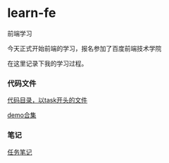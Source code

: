 # learn-fe

前端学习

今天正式开始前端的学习，报名参加了百度前端技术学院

在这里记录下我的学习过程。

### 代码文件

[代码目录，以task开头的文件](https://github.com/soulclearm/Learn_front_end/tree/dev/public)

[demo合集](http://behappy.leanapp.cn)

### 笔记

[任务笔记](http://www.jianshu.com/users/cbd5ca062ece/latest_articles)
